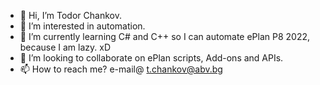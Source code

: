 - 👋 Hi, I’m Todor Chankov.
- 👀 I’m interested in automation.
- 🌱 I’m currently learning C# and C++ so I can automate ePlan P8 2022, because I am lazy. xD
- 💞️ I’m looking to collaborate on ePlan scripts, Add-ons and APIs.
- 📫 How to reach me? e-mail@ t.chankov@abv.bg
